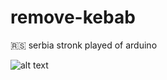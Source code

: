 # remove-kebab
 🇷🇸 serbia stronk played of arduino
 
![alt text](http://i0.kym-cdn.com/photos/images/original/000/222/171/1c8.png)

